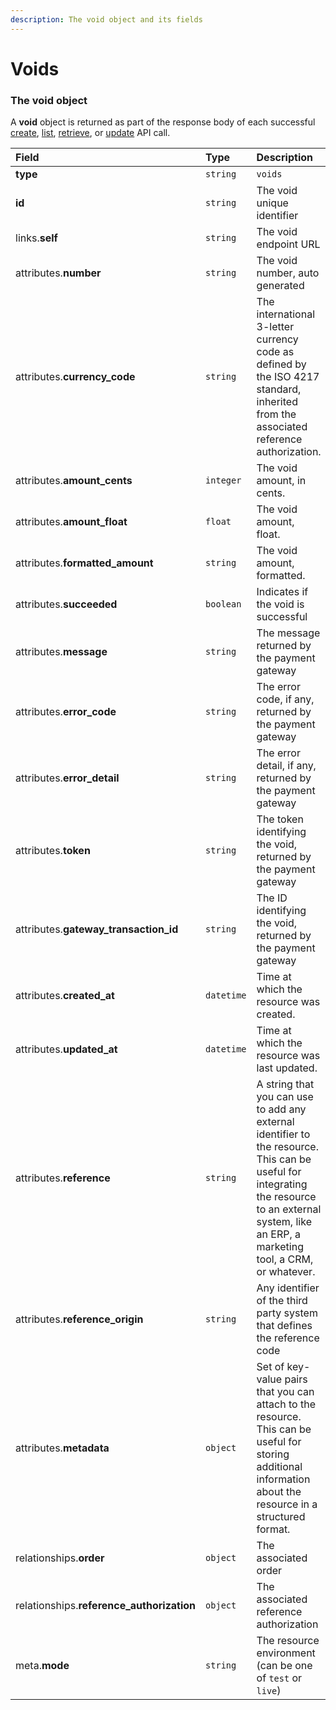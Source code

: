```yaml
---
description: The void object and its fields
---
```


# Voids



### The void object

A **void** object is returned as part of the response body of each successful
[create](https://docs.commercelayer.io/api/resources/voids/create_void),
[list](https://docs.commercelayer.io/api/resources/voids/list_voids),
[retrieve](https://docs.commercelayer.io/api/resources/voids/retrieve_void),
or [update](https://docs.commercelayer.io/api/resources/voids/update_void) API call.

| Field | Type | Description |
| :--- | :--- | :--- |
| **type** | `string` | `voids` |
| **id** | `string` | The void unique identifier |
| links.**self** | `string` | The void endpoint URL |
| attributes.**number** | `string` | The void number, auto generated |
| attributes.**currency_code** | `string` | The international 3-letter currency code as defined by the ISO 4217 standard, inherited from the associated reference authorization. |
| attributes.**amount_cents** | `integer` | The void amount, in cents. |
| attributes.**amount_float** | `float` | The void amount, float. |
| attributes.**formatted_amount** | `string` | The void amount, formatted. |
| attributes.**succeeded** | `boolean` | Indicates if the void is successful |
| attributes.**message** | `string` | The message returned by the payment gateway |
| attributes.**error_code** | `string` | The error code, if any, returned by the payment gateway |
| attributes.**error_detail** | `string` | The error detail, if any, returned by the payment gateway |
| attributes.**token** | `string` | The token identifying the void, returned by the payment gateway |
| attributes.**gateway_transaction_id** | `string` | The ID identifying the void, returned by the payment gateway |
| attributes.**created_at** | `datetime` | Time at which the resource was created. |
| attributes.**updated_at** | `datetime` | Time at which the resource was last updated. |
| attributes.**reference** | `string` | A string that you can use to add any external identifier to the resource. This can be useful for integrating the resource to an external system, like an ERP, a marketing tool, a CRM, or whatever. |
| attributes.**reference_origin** | `string` | Any identifier of the third party system that defines the reference code |
| attributes.**metadata** | `object` | Set of key-value pairs that you can attach to the resource. This can be useful for storing additional information about the resource in a structured format. |
| relationships.**order** | `object` | The associated order |
| relationships.**reference_authorization** | `object` | The associated reference authorization |
| meta.**mode** | `string` | The resource environment \(can be one of `test` or `live`\) |

